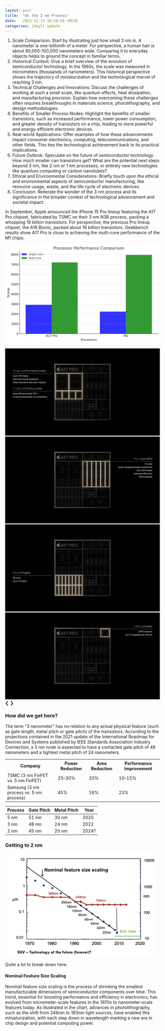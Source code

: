 ```yaml
---
layout: post
title:  "On the 3 nm Process"
date:   2023-11-13 16:20:58 +0530
categories: jekyll update
---
```


[comment]: <> (To be included)
<script type="text/javascript" async
  src="https://cdnjs.cloudflare.com/ajax/libs/mathjax/2.7.7/MathJax.js?config=TeX-MML-AM_CHTML">
</script>

[comment]: <> (To be included)
<link rel="stylesheet" type="text/css" href="/assets/css/interactive-word.css">
<link rel="stylesheet" type="text/css" href="/assets/css/table.css">
<link rel="stylesheet" type="text/css" href="/assets/css/image-carousel.css">

[comment]: <> (To be included)
<script src="/assets/js/interactive-word.js"></script>
<script src="/assets/js/image-carousel.js"></script>

1. Scale Comparison: Start by illustrating just how small 3 nm is. A nanometer is one-billionth of a meter. For perspective, a human hair is about 80,000-100,000 nanometers wide. Comparing it to everyday objects helps to ground the concept in familiar terms.
2. Historical Context: Give a brief overview of the evolution of semiconductor technology. In the 1960s, the scale was measured in micrometers (thousands of nanometers). This historical perspective shows the trajectory of miniaturization and the technological marvel of reaching 3 nm.
3. Technical Challenges and Innovations: Discuss the challenges of working at such a small scale, like quantum effects, heat dissipation, and manufacturing precision. Explain how overcoming these challenges often requires breakthroughs in materials science, photolithography, and design methodologies.
4. Benefits of Smaller Process Nodes: Highlight the benefits of smaller transistors, such as increased performance, lower power consumption, and greater density of transistors on a chip, leading to more powerful and energy-efficient electronic devices.
5. Real-world Applications: Offer examples of how these advancements impact consumer electronics, computing, telecommunications, and other fields. This ties the technological achievement back to its practical implications.
6. Future Outlook: Speculate on the future of semiconductor technology. How much smaller can transistors get? What are the potential next steps beyond 3 nm, like 2 nm or 1 nm processes, or entirely new technologies like quantum computing or carbon nanotubes?
7. Ethical and Environmental Considerations: Briefly touch upon the ethical and environmental aspects of semiconductor manufacturing, like resource usage, waste, and the life cycle of electronic devices.
8. Conclusion: Reiterate the wonder of the 3 nm process and its significance in the broader context of technological advancement and societal impact.

In September, Apple announced the iPhone 15 Pro lineup featuring the A17 Pro chipset, fabricated by TSMC on their 3 nm N3B process, packing a whopping 19 billion transistors. For perspective, the previous Pro lineup chipset, the A16 Bionic, packed about 16 billion transistors. Geekbench results show A17 Pro is close to achieving the multi-core performance of the M1 chips:

![processor-performance-comparison](/assets/images/on-the-3-nm-process/processor-performance-comparison.jpeg)

<div class="carousel">
    <div class="carousel-image"><img src="/assets/images/on-the-3-nm-process/a17-pro-1.webp" alt=""></div>
    <div class="carousel-image"><img src="/assets/images/on-the-3-nm-process/a17-pro-2.webp" alt=""></div>
    <div class="carousel-image"><img src="/assets/images/on-the-3-nm-process/a17-pro-3.webp" alt=""></div>
    <div class="carousel-image"><img src="/assets/images/on-the-3-nm-process/a17-pro-4.webp" alt=""></div>
    <a class="prev" onclick="moveSlide(-1)">&#10094;</a>
    <a class="next" onclick="moveSlide(1)">&#10095;</a>
</div>

### How did we get here?

The term "3 nanometer" has no relation to any actual physical feature (such as gate length, metal pitch or gate pitch) of the transistors. According to the projections contained in the 2021 update of the International Roadmap for Devices and Systems published by IEEE Standards Association Industry Connection, a 3 nm node is expected to have a contacted gate pitch of 48 nanometers and a tightest metal pitch of 24 nanometers.

<table>
  <tr>
    <th>Company</th>
    <th>Power Reduction</th>
    <th>Area Reduction</th>
    <th>
      <span class="interactive-word" data-explanation="How fast the chip operates">Performance Improvement</span>
    </th>
  </tr>
  <tr>
    <td>TSMC (3 nm FinFET vs. 5 nm FinFET)</td>
    <td>25–30%</td>
    <td>33%</td>
    <td>10–15%</td>
  </tr>
  <tr>
    <td>Samsung (3 nm process vs. 5 nm process)</td>
    <td>45%</td>
    <td>16%</td>
    <td>23%</td>
  </tr>
</table>

<table>
  <thead>
    <tr>
      <th>Process</th>
      <th>Gate Pitch</th>
      <th>Metal Pitch</th>
      <th>Year</th>
    </tr>
  </thead>
  <tbody>
    <tr>
      <td>5 nm</td>
      <td>51 nm</td>
      <td>30 nm</td>
      <td>2020</td>
    </tr>
    <tr>
      <td>3 nm</td>
      <td>48 nm</td>
      <td>24 nm</td>
      <td>2022</td>
    </tr>
    <tr>
      <td>2 nm</td>
      <td>45 nm</td>
      <td>20 nm</td>
      <td>2024?</td>
    </tr>
  </tbody>
</table>

### Getting to 2 nm

<div style="text-align: center;">
    <img src="/assets/images/on-the-3-nm-process/lithography-scaling.png" alt="Lithography Scaling" />
</div>

Quite a lot to break down here.

#### Nominal Feature Size Scaling

Nominal feature size scaling is the process of shrinking the smallest manufacturable dimensions of semiconductor components over time. This trend, essential for boosting performance and efficiency in electronics, has evolved from micrometer-scale features in the 1970s to nanometer-scale features today. As illustrated in the chart, advances in photolithography, such as the shift from <span class="interactive-word" data-explanation="Wavelength associated with deep ultraviolet (DUV) lithography; used for manufacturing processes for chips with feature sizes ranging down to around 130nm">248nm</span> to <span class="interactive-word" data-explanation="Another DUV wavelength, used for more advanced semiconductor nodes below 130nm, down to the sizes such as 90nm or even smaller">193nm</span> light sources, have enabled this miniaturization, with each step down in wavelength marking a new era in chip design and potential computing power.

#### 






